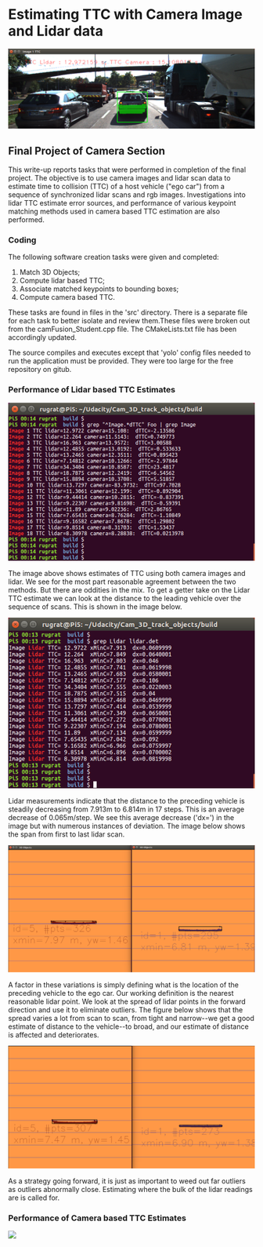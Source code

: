 # Estimating TTC with Camera Image and Lidar data

<img src="pngs.d/3DTrack.png" />


## Final Project of Camera Section
This write-up reports tasks that were performed in completion of the final project. The objective is to use camera images and lidar scan data to estimate time to collision (TTC) of a host vehicle ("ego car") from a sequence of synchronized lidar scans and rgb images. Investigations into lidar TTC estimate error sources, and performance of various keypoint matching methods used in camera based TTC estimation are also performed.

### Coding

The following software creation tasks were given and completed:

1. Match 3D Objects;
2. Compute lidar based TTC;
3. Associate matched keypoints to bounding boxes;
4. Compute camera based TTC.

These tasks are found in files in the 'src' directory. There is a separate file for each task to better isolate and review them.These files were broken out from the camFusion_Student.cpp file. The CMakeLists.txt file has been accordingly updated.

The source compiles and executes except that 'yolo' config files needed to run the application must be provided. They were too large for the free repository on gitub.


### Performance of Lidar based TTC Estimates

<img src="pngs.d/TTC-Cam-Lidar.png" />

The image above shows estimates of TTC using both camera images and lidar. We see for the most part reasonable agreement between the two methods. But there are oddities in the mix. To get a getter take on the Lidar TTC estimate we can look at the distance to the leading vehicle over the sequence of scans. This is shown in the image below.

<img src="pngs.d/Lidar-TTC.png" />

Lidar measurements indicate that the distance to the preceding vehicle is steadily decreasing from 7.913m to 6.814m in 17 steps. This is an average decrease of 0.065m/step. We see this average decrease ('dx=') in the image but with numerous instances of deviation. The image below shows the span from first to last lidar scan.

<img src="pngs.d/OverHead-1-18.png" />

A factor in these variations is simply defining what is the location of the preceding vehicle to the ego car. Our working definition is the nearest reasonable lidar point. We look at the spread of lidar points in the forward direction and use it to eliminate outliers. The figure below shows that the spread varies a lot from scan to scan, from tight and narrow--we get a good estimate of distance to the vehicle--to broad, and our estimate of distance is affected and deteriorates.

<img src="pngs.d/Lidar-Narr-Brd.png" />

As a strategy going forward, it is just as important to weed out far outliers as outliers abnormally close. Estimating where the bulk of the lidar readings are is called for.

### Performance of Camera based TTC Estimates

<img src="pngs.d/TTCCam.png" />










